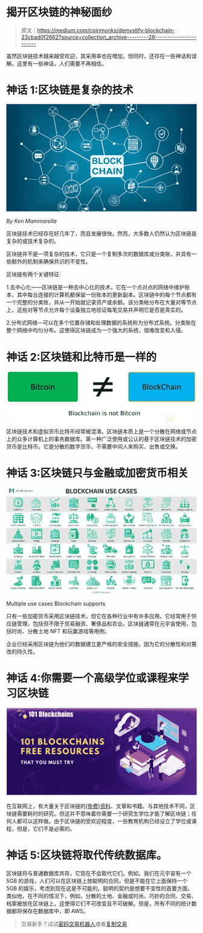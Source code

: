 # 揭开区块链的神秘面纱

> 原文：<https://medium.com/coinmonks/demystify-blockchain-23cbad0f2662?source=collection_archive---------28----------------------->

虽然区块链技术越来越受欢迎，其采用率也在增加，但同时，还存在一些神话和误解。这里有一些神话，人们需要不再相信。

# 神话 1:区块链是复杂的技术

![](img/5294405dd34e20cc2dd4f469a075b0a8.png)

*By Ken Mammarella*

区块链技术已经存在好几年了，而且发展很快。然而，大多数人仍然认为区块链是复杂的或技术复杂的。

区块链并不是一项复杂的技术，它只是一个复制多次的数据库或分类账，并具有一些额外的机制来确保共识的不变性。

区块链有两个关键特征:

1.去中心化——区块链是一种去中心化的技术，它在一个点对点的网络中维护账本，其中每台连接的计算机都保留一份账本的更新副本。区块链中的每个节点都有一个完整的分类账，并从一开始就记录资产或余额。该分类帐分布在大量对等节点上，这些对等节点允许每个设备独立地验证每笔交易并声明它是否是真实的。

2.分布式网络—可以在多个位置存储和处理数据的系统称为分布式系统。分类账在整个网络中均匀分布。这使得区块链成为一个强大的系统，很难改变和入侵。

# 神话 2:区块链和比特币是一样的

![](img/ee894e84e273d130d221f08242fdef85.png)

区块链技术和虚拟货币比特币经常被混淆。区块链本质上是一个分散在网络或节点上的众多计算机上的事务数据库。第一种广泛使用或公认的基于区块链技术的加密货币是比特币。它是分散的数字货币，不需要中间人来购买、出售或交换。

# 神话 3:区块链只与金融或加密货币相关

![](img/b812ccc28049e5fe6a45b26c0875f329.png)

Multiple use cases Blockchain supports

只有一些加密货币采用区块链技术，但它在各种行业中有许多应用。它经常用于供应链管理，包括但不限于贸易融资、奢侈品和农业。区块链通常在元宇宙使用，包括时尚、分散土地 NFT 和玩赢游戏等用例。

企业已经采用区块链为他们的数据建立更严格的安全措施，因为它的分散性和对篡改的持久性。

# 神话 4:你需要一个高级学位或课程来学习区块链

![](img/01192ca04801061c08246e03281c95d7.png)

在互联网上，有大量关于区块链的[(免费)资料](https://101blockchains.com/author/101blockchains/)、文章和书籍。与其他技术不同，区块链需要耗时的研究。但这并不意味着你需要一个研究生学位才能了解区块链；任何人都可以这样做。由于区块链的受欢迎程度，一些教育机构已经设立了学位或课程，但是，它们不是必需的。

# 神话 5:区块链将取代传统数据库。

区块链将与普通数据库共存，它现在不会取代它们。例如，我们在元宇宙有一个 5GB 的游戏，人们可以在区块链上放聪明的合同，但是不能在它上面保持一个 5GB 的娱乐，考虑到现在这是不可能的。聪明的契约是想要不变性的首要方面。类似地，在不同的情况下，例如，分散的土地、金融或时尚、巧妙的合同、交易、档案被放在区块链上，这使得它们不可改变且不可破解。但是，所有不同的统计数据都将保存在数据库中，即 AWS。

> 交易新手？试试[密码交易机器人](/coinmonks/crypto-trading-bot-c2ffce8acb2a)或者[复制交易](/coinmonks/top-10-crypto-copy-trading-platforms-for-beginners-d0c37c7d698c)